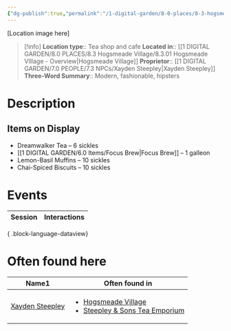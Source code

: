 ```yaml
---
{"dg-publish":true,"permalink":"/1-digital-garden/8-0-places/8-3-hogsmeade-village/8-3-17-steepley-and-sons-tea-emporium/","tags":["#place","#hogsmeade","#shop"]}
---
```


[Location image here]
>[!info]
>**Location type**::  Tea shop and cafe
>**Located in**:: [[1 DIGITAL GARDEN/8.0 PLACES/8.3 Hogsmeade Village/8.3.01 Hogsmeade VIllage - Overview\|Hogsmeade Village]]
>**Proprietor**:: [[1 DIGITAL GARDEN/7.0 PEOPLE/7.3 NPCs/Xayden Steepley\|Xayden Steepley]]
>**Three-Word Summary**:: Modern, fashionable, hipsters 

# Description


## Items on Display

- Dreamwalker Tea – 6 sickles
- [[1 DIGITAL GARDEN/6.0 Items/Focus Brew\|Focus Brew]] – 1 galleon
- Lemon-Basil Muffins – 10 sickles
- Chai-Spiced Biscuits – 10 sickles

# Events

| Session | Interactions |
| ------- | ------------ |

{ .block-language-dataview}

# Often found here

<div><table class="dataview table-view-table"><thead class="table-view-thead"><tr class="table-view-tr-header"><th class="table-view-th"><span>Name</span><span class="dataview small-text">1</span></th><th class="table-view-th"><span>Often found in</span></th></tr></thead><tbody class="table-view-tbody"><tr><td><span><a data-tooltip-position="top" aria-label="1 DIGITAL GARDEN/7.0 PEOPLE/7.3 NPCs/Xayden Steepley.md" data-href="1 DIGITAL GARDEN/7.0 PEOPLE/7.3 NPCs/Xayden Steepley.md" href="1 DIGITAL GARDEN/7.0 PEOPLE/7.3 NPCs/Xayden Steepley.md" class="internal-link" target="_blank" rel="noopener nofollow">Xayden Steepley</a></span></td><td><ul class="dataview dataview-ul dataview-result-list-ul"><li class="dataview-result-list-li"><span><a data-tooltip-position="top" aria-label="1 DIGITAL GARDEN/8.0 PLACES/8.3 Hogsmeade Village/8.3.01 Hogsmeade VIllage - Overview.md" data-href="1 DIGITAL GARDEN/8.0 PLACES/8.3 Hogsmeade Village/8.3.01 Hogsmeade VIllage - Overview.md" href="1 DIGITAL GARDEN/8.0 PLACES/8.3 Hogsmeade Village/8.3.01 Hogsmeade VIllage - Overview.md" class="internal-link" target="_blank" rel="noopener nofollow">Hogsmeade Village</a></span></li><li class="dataview-result-list-li"><span><a data-tooltip-position="top" aria-label="1 DIGITAL GARDEN/8.0 PLACES/8.3 Hogsmeade Village/8.3.17 Steepley &amp; Sons Tea Emporium.md" data-href="1 DIGITAL GARDEN/8.0 PLACES/8.3 Hogsmeade Village/8.3.17 Steepley &amp; Sons Tea Emporium.md" href="1 DIGITAL GARDEN/8.0 PLACES/8.3 Hogsmeade Village/8.3.17 Steepley &amp; Sons Tea Emporium.md" class="internal-link" target="_blank" rel="noopener nofollow">Steepley &amp; Sons Tea Emporium</a></span></li></ul></td></tr></tbody></table></div>